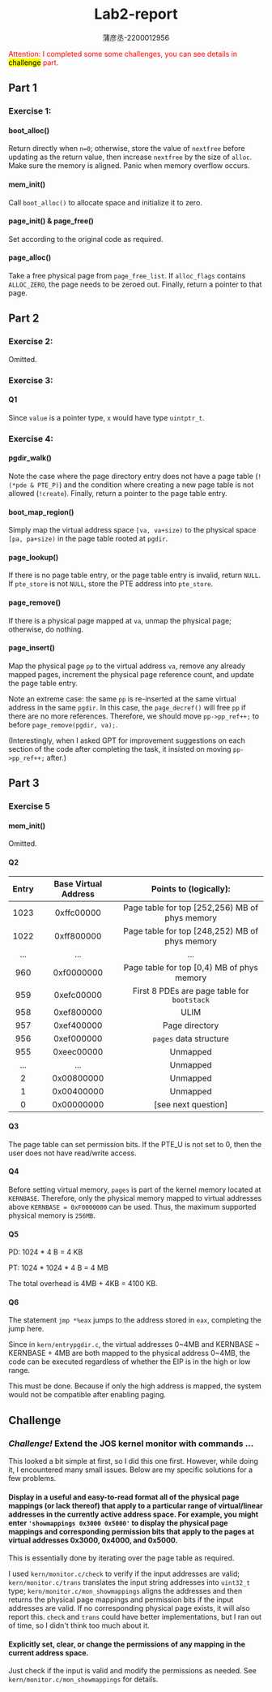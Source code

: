 <center>

# Lab2-report

蒲彦丞-2200012956

</center>

<font color=red> 
Attention: I completed some some challenges, you can see details in <mark>challenge</mark> part. 
</font>

## Part 1

### Exercise 1:

#### boot_alloc()
Return directly when `n=0`; otherwise, store the value of `nextfree` before updating as the return value, then increase `nextfree` by the size of `alloc`. Make sure the memory is aligned. Panic when memory overflow occurs.

#### mem_init()
Call `boot_alloc()` to allocate space and initialize it to zero.

#### page_init() & page_free()
Set according to the original code as required.

#### page_alloc()
Take a free physical page from `page_free_list`. If `alloc_flags` contains `ALLOC_ZERO`, the page needs to be zeroed out. Finally, return a pointer to that page.

## Part 2

### Exercise 2:
Omitted.

### Exercise 3:

#### Q1
Since `value` is a pointer type, `x` would have type `uintptr_t`.

### Exercise 4:

#### pgdir_walk()
Note the case where the page directory entry does not have a page table (`!(*pde & PTE_P)`) and the condition where creating a new page table is not allowed (`!create`). Finally, return a pointer to the page table entry.

#### boot_map_region()
Simply map the virtual address space `[va, va+size)` to the physical space `[pa, pa+size)` in the page table rooted at `pgdir`.

#### page_lookup()
If there is no page table entry, or the page table entry is invalid, return `NULL`. If `pte_store` is not `NULL`, store the PTE address into `pte_store`.

#### page_remove()
If there is a physical page mapped at `va`, unmap the physical page; otherwise, do nothing.

#### page_insert()
Map the physical page `pp` to the virtual address `va`, remove any already mapped pages, increment the physical page reference count, and update the page table entry.

Note an extreme case: the same `pp` is re-inserted at the same virtual address in the same `pgdir`. In this case, the `page_decref()` will free `pp` if there are no more references. Therefore, we should move `pp->pp_ref++;` to before `page_remove(pgdir, va);`.

 (Interestingly, when I asked GPT for improvement suggestions on each section of the code after completing the task, it insisted on moving `pp->pp_ref++;` after.)

## Part 3

### Exercise 5

#### mem_init()
Omitted.

#### Q2
| Entry | Base Virtual Address |             Points to (logically):             |
| :---: | :------------------: | :--------------------------------------------: |
| 1023  |      0xffc00000      | Page table for top [252,256) MB of phys memory |
| 1022  |      0xff800000      | Page table for top [248,252) MB of phys memory |
|  ...  |         ...          |                      ...                       |
|  960  |      0xf0000000      |   Page table for top [0,4) MB of phys memory   |
|  959  |      0xefc00000      |  First 8 PDEs are page table for `bootstack`   |
|  958  |      0xef800000      |                      ULIM                      |
|  957  |      0xef400000      |                 Page directory                 |
|  956  |      0xef000000      |             `pages` data structure             |
|  955  |      0xeec00000      |                    Unmapped                    |
|  ...  |         ...          |                    Unmapped                    |
|   2   |      0x00800000      |                    Unmapped                    |
|   1   |      0x00400000      |                    Unmapped                    |
|   0   |      0x00000000      |              [see next question]               |

#### Q3

The page table can set permission bits. If the PTE_U is not set to 0, then the user does not have read/write access.

#### Q4

Before setting virtual memory, `pages` is part of the kernel memory located at `KERNBASE`. Therefore, only the physical memory mapped to virtual addresses above `KERNBASE = 0xF0000000` can be used. Thus, the maximum supported physical memory is `256MB`.

#### Q5

PD: 1024 * 4 B = 4 KB

PT: 1024  * 1024  * 4 B = 4 MB

The total overhead is 4MB + 4KB = 4100 KB.

#### Q6

The statement `jmp *%eax` jumps to the address stored in `eax`, completing the jump here.

Since in `kern/entrypgdir.c`, the virtual addresses 0~4MB and KERNBASE ~ KERNBASE + 4MB are both mapped to the physical address 0~4MB, the code can be executed regardless of whether the EIP is in the high or low range.

This must be done. Because if only the high address is mapped, the system would not be compatible after enabling paging.

## Challenge

### *Challenge!* Extend the JOS kernel monitor with commands ...

This looked a bit simple at first, so I did this one first. However, while doing it, I encountered many small issues. Below are my specific solutions for a few problems.

#### Display in a useful and easy-to-read format all of the physical page mappings (or lack thereof) that apply to a particular range of virtual/linear addresses in the currently active address space. For example, you might enter `'showmappings 0x3000 0x5000'` to display the physical page mappings and corresponding permission bits that apply to the pages at virtual addresses 0x3000, 0x4000, and 0x5000.

This is essentially done by iterating over the page table as required.

I used `kern/monitor.c/check` to verify if the input addresses are valid; `kern/monitor.c/trans` translates the input string addresses into `uint32_t` type; `kern/monitor.c/mon_showmappings` aligns the addresses and then returns the physical page mappings and permission bits if the input addresses are valid. If no corresponding physical page exists, it will also report this. `check` and `trans` could have better implementations, but I ran out of time, so I didn't think too much about it.

#### Explicitly set, clear, or change the permissions of any mapping in the current address space.

Just check if the input is valid and modify the permissions as needed. See `kern/monitor.c/mon_showmappings` for details.